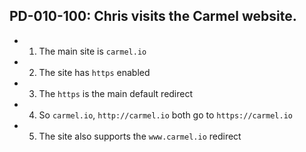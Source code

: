 ## PD-010-100: Chris visits the Carmel website.

- 1. The main site is ```carmel.io```
- 2. The site has ```https``` enabled 
- 3. The ```https``` is the main default redirect
- 4. So ```carmel.io```, ```http://carmel.io``` both go to ```https://carmel.io```
- 5. The site also supports the ```www.carmel.io``` redirect
